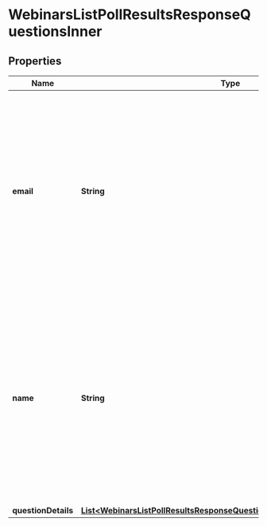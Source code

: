 

# WebinarsListPollResultsResponseQuestionsInner


## Properties

| Name | Type | Description | Notes |
|------------ | ------------- | ------------- | -------------|
|**email** | **String** | Email address of the user who submitted answers to the poll. If the participant is **not** part of the host&#39;s account, this returns an empty string value, with some exceptions. See [Email address display rules](https://developers.zoom.us/docs/api/rest/using-zoom-apis/#email-address-display-rules) for details. |  [optional] |
|**name** | **String** | Name of the user who submitted answers to the poll. If the &#x60;anonymous&#x60; option is enabled for a poll, the participant&#39;s polling information will be kept anonymous and the value of &#x60;name&#x60; field will be &#x60;Anonymous Attendee&#x60;. |  [optional] |
|**questionDetails** | [**List&lt;WebinarsListPollResultsResponseQuestionsInnerQuestionDetailsInner&gt;**](WebinarsListPollResultsResponseQuestionsInnerQuestionDetailsInner.md) |  |  [optional] |



